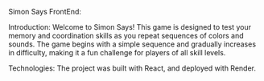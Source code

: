 Simon Says FrontEnd:

Introduction:
Welcome to Simon Says! This game is designed to test your memory and coordination skills as you repeat sequences of colors and sounds. The game begins with a simple sequence and gradually increases in difficulty, making it a fun challenge for players of all skill levels.


Technologies:
The project was built with React, and deployed with Render.